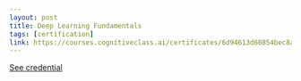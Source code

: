 ```yaml
---
layout: post
title: Deep Learning Fundamentals
tags: [certification]
link: https://courses.cognitiveclass.ai/certificates/6d94613d60854bec8a9853d92035e027
---
```


<a href="https://courses.cognitiveclass.ai/certificates/6d94613d60854bec8a9853d92035e027">See credential</a>
